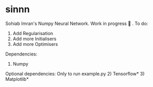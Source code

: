 # sinnn
 Sohiab Imran's Numpy Neural Network. Work in progress 🔨 .
 To do:
 1) Add Regularisation
 2) Add more Initialisers
 3) Add more Optimisers

Dependencies:
 1) Numpy

Optional dependencies: Only to run example.py
 2) Tensorflow*
 3) Matplotlib*
 
